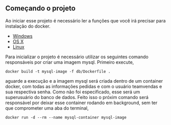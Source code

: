 ## Começando o projeto

Ao iniciar esse projeto é necessário ler a funções que você irá precisar para instalação do docker. 

* [Windows](https://docs.docker.com/windows/started)
* [OS X](https://docs.docker.com/mac/started/)
* [Linux](https://docs.docker.com/linux/started/)

Para inicializar o projeto é necessário utilizar os seguintes comando responsáveis por criar uma imagem mysql. Primeiro execute,
```shell
docker build -t mysql-image -f db/Dockerfile .
```

aguarde a execução e a imagem mysql será criada dentro de um container docker, com todas as informações pedidas e com o usuário teamvendas e sua respectiva senha. Como não foi especificado, esse será um superusuário do banco de dados. Feito isso o próxim comando será responsável por deixar esse container rodando em background, sem ter que comprometer uma aba do terminal,

```shell
docker run -d --rm --name mysql-container mysql-image
```

